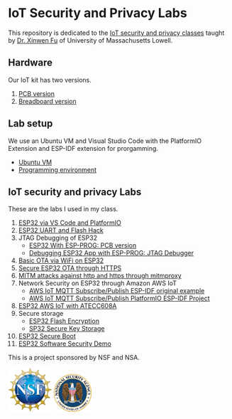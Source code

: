 # IoT Security and Privacy Labs


This repository is dedicated to the [IoT security and privacy classes](http://www.cs.uml.edu/~xinwenfu/Teaching.html) taught by [Dr. Xinwen Fu](http://www.cs.uml.edu/~xinwenfu/index.html) of University of Massachusetts Lowell. 

## Hardware
Our IoT kit has two versions.
1. [PCB version](https://github.com/Pluto-110/SIC2_EDU)
2. [Breadboard version](Breadboard)

## Lab setup
We use an Ubuntu VM and Visual Studio Code with the PlatformIO Extension and ESP-IDF extension for prorgamming.
- [Ubuntu VM](UbuntuVM)
- [Programming environment](Programming)

## IoT security and privacy Labs
These are the labs I used in my class.

1. [ESP32 via VS Code and PlatformIO](https://github.com/xinwenfu/tst-dht-lab)
2. [ESP32 UART and Flash Hack](https://github.com/xinwenfu/ESP32-UART-and-Flash-Hack)
3. JTAG Debugging of ESP32
   - [ESP32 With ESP-PROG: PCB version](https://github.com/PBearson/ESP32-PCB-With-ESP-PROG-Demo)
   - [Debugging ESP32 App with ESP-PROG: JTAG Debugger](https://github.com/PBearson/ESP32-With-ESP-PROG-Demo)
5. [Basic OTA via WiFi on ESP32](https://github.com/xinwenfu/ota)
6. [Secure ESP32 OTA through HTTPS](https://github.com/PBearson/Get-Started-With-ESP32-OTA)
7. [MITM attacks against http and https through mitmproxy](https://github.com/xinwenfu/mitmproxy-get)
8. Network Security on ESP32 through Amazon AWS IoT
   - [AWS IoT MQTT Subscribe/Publish ESP-IDF original example](https://github.com/xinwenfu/Network-Security-on-ESP32)
   - [AWS IoT MQTT Subscribe/Publish PlatformIO ESP-IDF Project](https://github.com/xinwenfu/platformio-espidf-aws-iot)
9. [ESP32 AWS IoT with ATECC608A](https://github.com/PBearson/esp-aws-iot/blob/master/README.md)
10. Secure storage
    - [ESP32 Flash Encryption](https://github.com/PBearson/ESP32_Flash_Encryption_Tutorial)
    - [SP32 Secure Key Storage](https://github.com/PBearson/ESP32_Secure_Key_Storage_Tutorial)
11. [ESP32 Secure Boot](https://github.com/PBearson/ESP32_Secure_Boot_Tutorial)
12. [ESP32 Software Security Demo](https://github.com/PBearson/ESP32_Remote_Attack_Tutorial)

This is a project sponsored by NSF and NSA. 

<img src="imgs/NSF_logo.png" height=100> <img src="imgs/NSA.png" height=85> 
